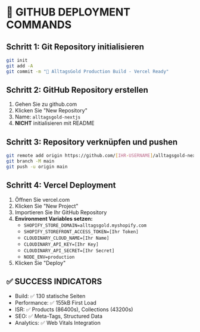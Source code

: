 # 🚀 GITHUB DEPLOYMENT COMMANDS

## Schritt 1: Git Repository initialisieren
```bash
git init
git add -A
git commit -m "🎉 AlltagsGold Production Build - Vercel Ready"
```

## Schritt 2: GitHub Repository erstellen
1. Gehen Sie zu github.com
2. Klicken Sie "New Repository"
3. Name: `alltagsgold-nextjs`  
4. **NICHT** initialisieren mit README

## Schritt 3: Repository verknüpfen und pushen
```bash
git remote add origin https://github.com/[IHR-USERNAME]/alltagsgold-nextjs.git
git branch -M main
git push -u origin main
```

## Schritt 4: Vercel Deployment
1. Öffnen Sie vercel.com
2. Klicken Sie "New Project"
3. Importieren Sie Ihr GitHub Repository
4. **Environment Variables setzen:**
   - `SHOPIFY_STORE_DOMAIN=alltagsgold.myshopify.com`
   - `SHOPIFY_STOREFRONT_ACCESS_TOKEN=[Ihr Token]`
   - `CLOUDINARY_CLOUD_NAME=[Ihr Name]`
   - `CLOUDINARY_API_KEY=[Ihr Key]`
   - `CLOUDINARY_API_SECRET=[Ihr Secret]`
   - `NODE_ENV=production`
5. Klicken Sie "Deploy"

## ✅ SUCCESS INDICATORS
- Build: ✅ 130 statische Seiten
- Performance: ✅ 155kB First Load  
- ISR: ✅ Products (86400s), Collections (43200s)
- SEO: ✅ Meta-Tags, Structured Data
- Analytics: ✅ Web Vitals Integration